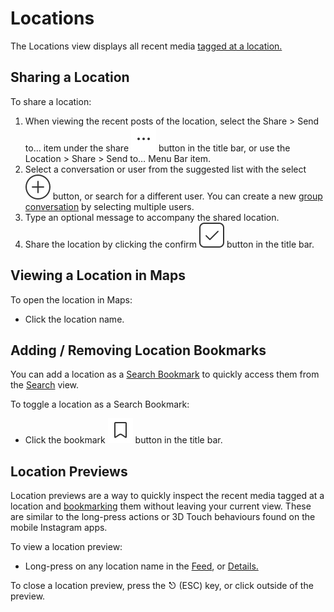 # Locations

The Locations view displays all recent media [tagged at a location.](upload.md#locations)

## Sharing a Location

To share a location:

1. When viewing the recent posts of the location, select the Share &gt; Send to… item under the share ![](../.gitbook/assets/actions-menu.png) button in the title bar, or use the Location &gt; Share &gt; Send to… Menu Bar item.
2. Select a conversation or user from the suggested list with the select ![](../.gitbook/assets/select.png) button, or search for a different user. You can create a new [group conversation](conversations/) by selecting multiple users.
3. Type an optional message to accompany the shared location.
4. Share the location by clicking the confirm ![](../.gitbook/assets/accept.png) button in the title bar.

## Viewing a Location in Maps

To open the location in Maps:

* Click the location name.

## Adding / Removing Location Bookmarks

You can add a location as a [Search Bookmark](search.md#search-bookmarks) to quickly access them from the [Search](search.md) view.

To toggle a location as a Search Bookmark:

* Click the bookmark ![](../.gitbook/assets/bookmark.png) button in the title bar.

## Location Previews

Location previews are a way to quickly inspect the recent media tagged at a location and [bookmarking](locations.md#adding--removing-location-bookmarks) them without leaving your current view. These are similar to the long-press actions or 3D Touch behaviours found on the mobile Instagram apps.

To view a location preview:

* Long-press on any location name in the [Feed](feed.md), or [Details.](detailview.md)

To close a location preview, press the ⎋ \(ESC\) key, or click outside of the preview.

